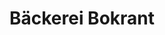 ---
title: "Bäckerei Bokrant"
url: /kelbra-kyffhaeuser/baeckerei-bokrant-jochstrasse/
shop: Bäckerei
---